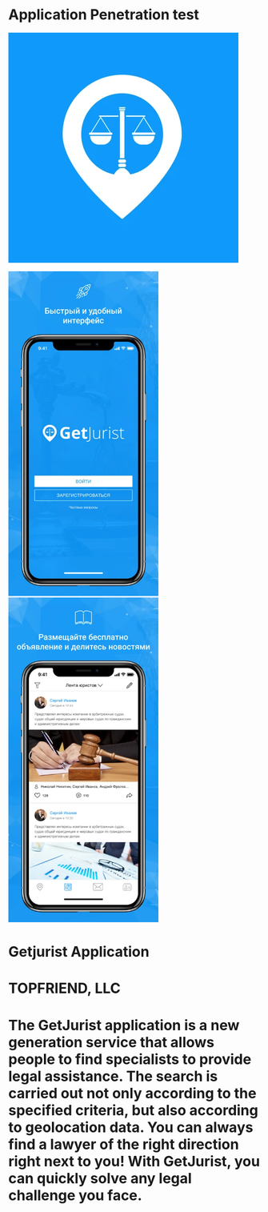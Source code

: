 # Application Penetration test

<img src="https://raw.githubusercontent.com/0x01369/getjurist.host/main/pictures/460x0w3.webp" alt="https://raw.githubusercontent.com/0x01369/getjurist.host/main/pictures/460x0w3.webp" class="shrinkToFit" width="460" height="460">

<img src="https://raw.githubusercontent.com/0x01369/getjurist.host/main/pictures/460x0w01.webp" alt="https://raw.githubusercontent.com/0x01369/getjurist.host/main/pictures/460x0w01.webp" class="shrinkToFit" width="300" height="649"><img src="https://raw.githubusercontent.com/0x01369/getjurist.host/main/pictures/460x0w2.webp" alt="https://raw.githubusercontent.com/0x01369/getjurist.host/main/pictures/460x0w2.webp" class="shrinkToFit" width="300" height="649">

# Getjurist Application

# TOPFRIEND, LLC

# The GetJurist application is a new generation service that allows people to find specialists to provide legal assistance. The search is carried out not only according to the specified criteria, but also according to geolocation data. You can always find a lawyer of the right direction right next to you! With GetJurist, you can quickly solve any legal challenge you face.
